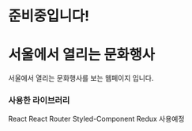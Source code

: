 # 준비중입니다!

# 서울에서 열리는 문화행사

서울에서 열리는 문화행사를 보는 웹페이지 입니다.

### 사용한 라이브러리

React
React Router
Styled-Component
Redux 사용예정
